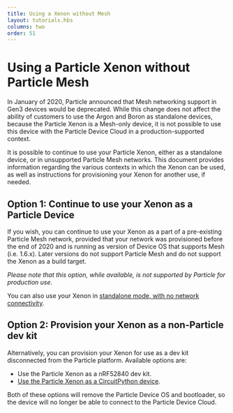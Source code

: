 ```yaml
---
title: Using a Xenon without Mesh
layout: tutorials.hbs
columns: two
order: 51
---
```


# Using a Particle Xenon without Particle Mesh

In January of 2020, Particle announced that Mesh networking support in Gen3 devices would be deprecated. While this change does not affect the ability of customers to use the Argon and Boron as standalone devices, because the Particle Xenon is a Mesh-only device, it is not possible to use this device with the Particle Device Cloud in a production-supported context.

It is possible to continue to use your Particle Xenon, either as a standalone device, or in unsupported Particle Mesh networks. This document provides information regarding the various contexts in which the Xenon can be used, as well as instructions for provisioning your Xenon for another use, if needed.

## Option 1: Continue to use your Xenon as a Particle Device

If you wish, you can continue to use your Xenon as a part of a pre-existing Particle Mesh network, provided that your network was provisioned before the end of 2020 and is running as version of Device OS that supports Mesh (i.e. 1.6.x). Later versions do not support Particle Mesh and do not support the Xenon as a build target.

*_Please note that this option, while available, is not supported by Particle for production use._*

You can also use your Xenon in [standalone mode, with no network connectivity](/support/particle-devices-faq/xenon-standalone/#set-the-system_mode).

## Option 2: Provision your Xenon as a non-Particle dev kit

Alternatively, you can provision your Xenon for use as a dev kit disconnected from the Particle platform. Available options are:

- Use the Particle Xenon as a nRF52840 dev kit.
- [Use the Particle Xenon as a CircuitPython device](/tutorials/learn-more/xenon-circuit-python/).

Both of these options will remove the Particle Device OS and bootloader, so the device will no longer be able to connect to the Particle Device Cloud.